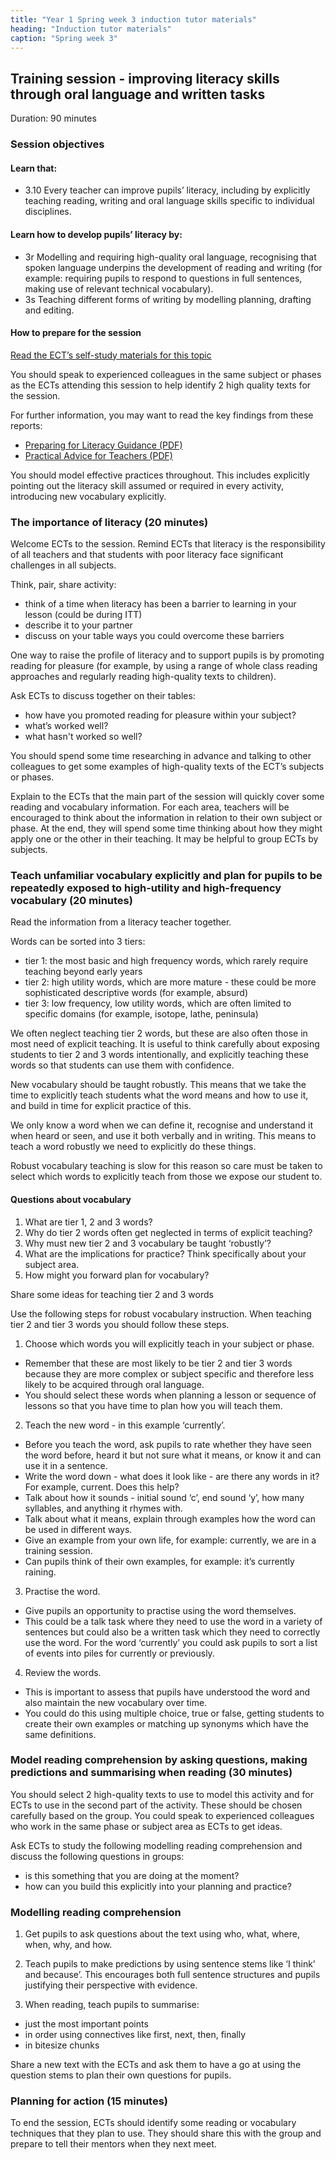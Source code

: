 ```yaml
---
title: "Year 1 Spring week 3 induction tutor materials"
heading: "Induction tutor materials"
caption: "Spring week 3"
---
```


## Training session - improving literacy skills through oral language and written tasks

Duration: 90 minutes

### Session objectives

#### Learn that:

- 3.10 Every teacher can improve pupils’ literacy, including by explicitly teaching reading, writing and oral language skills specific to individual disciplines.

#### Learn how to develop pupils’ literacy by:

- 3r Modelling and requiring high-quality oral language, recognising that spoken language underpins the development of reading and writing (for example: requiring pupils to respond to questions in full sentences, making use of relevant technical vocabulary).
- 3s Teaching different forms of writing by modelling planning, drafting and editing.

#### How to prepare for the session

[Read the ECT’s self-study materials for this topic](/education-development-trust/year-1-the-importance-of-subject-and-curriculum-knowledge/spring-week-3-ect-instructions)

You should speak to experienced colleagues in the same subject or phases as the ECTs attending this session to help identify 2 high quality texts for the session.

For further information, you may want to read the key findings from these reports:

- [Preparing for Literacy Guidance (PDF)](https://educationendowmentfoundation.org.uk/public/files/Publications/Literacy/Preparing_Literacy_Guidance_2018.pdf)
- [Practical Advice for Teachers (PDF)](https://files.eric.ed.gov/fulltext/ED489535.pdf)

You should model effective practices throughout. This includes explicitly pointing out the literacy skill assumed or required in every activity, introducing new vocabulary explicitly.

### The importance of literacy (20 minutes)

Welcome ECTs to the session. Remind ECTs that literacy is the responsibility of all teachers and that students with poor literacy face significant challenges in all subjects.

Think, pair, share activity:

- think of a time when literacy has been a barrier to learning in your lesson (could be during ITT)
- describe it to your partner
- discuss on your table ways you could overcome these barriers

One way to raise the profile of literacy and to support pupils is by promoting reading for pleasure (for example, by using a range of whole class reading approaches and regularly reading high-quality texts to children).

Ask ECTs to discuss together on their tables:

- how have you promoted reading for pleasure within your subject?
- what’s worked well?
- what hasn't worked so well?

You should spend some time researching in advance and talking to other colleagues to get some examples of high-quality texts of the ECT’s subjects or phases.

Explain to the ECTs that the main part of the session will quickly cover some reading and vocabulary information. For each area, teachers will be encouraged to think about the information in relation to their own subject or phase. At the end, they will spend some time thinking about how they might apply one or the other in their teaching. It may be helpful to group ECTs by subjects.

### Teach unfamiliar vocabulary explicitly and plan for pupils to be repeatedly exposed to high-utility and high-frequency vocabulary (20 minutes)

Read the information from a literacy teacher together.

Words can be sorted into 3 tiers:

- tier 1: the most basic and high frequency words, which rarely require teaching beyond early years
- tier 2: high utility words, which are more mature - these could be more sophisticated descriptive words (for example, absurd)
- tier 3: low frequency, low utility words, which are often limited to specific domains (for example, isotope, lathe, peninsula)

We often neglect teaching tier 2 words, but these are also often those in most need of explicit teaching. It is useful to think carefully about exposing students to tier 2 and 3 words intentionally, and explicitly teaching these words so that students can use them with confidence.

New vocabulary should be taught robustly. This means that we take the time to explicitly teach students what the word means and how to use it, and build in time for explicit practice of this.

We only know a word when we can define it, recognise and understand it when heard or seen, and use it both verbally and in writing. This means to teach a word robustly we need to explicitly do these things.

Robust vocabulary teaching is slow for this reason so care must be taken to select which words to explicitly teach from those we expose our student to.

#### Questions about vocabulary

1. What are tier 1, 2 and 3 words?
2. Why do tier 2 words often get neglected in terms of explicit teaching?
3. Why must new tier 2 and 3 vocabulary be taught ‘robustly’?
4. What are the implications for practice? Think specifically about your subject area. 
5. How might you forward plan for vocabulary?

Share some ideas for teaching tier 2 and 3 words

Use the following steps for robust vocabulary instruction. When teaching tier 2 and tier 3 words you should follow these steps.

1. Choose which words you will explicitly teach in your subject or phase.

- Remember that these are most likely to be tier 2 and tier 3 words because they are more complex or subject specific and therefore less likely to be acquired through oral language.
- You should select these words when planning a lesson or sequence of lessons so that you have time to plan how you will teach them. 
 
2. Teach the new word - in this example ‘currently’.

- Before you teach the word, ask pupils to rate whether they have seen the word before, heard it but not sure what it means, or know it and can use it in a sentence.
- Write the word down - what does it look like - are there any words in it? For example, current. Does this help?
- Talk about how it sounds - initial sound ‘c’, end sound ‘y’, how many syllables, and anything it rhymes with.
- Talk about what it means, explain through examples how the word can be used in different ways.
- Give an example from your own life, for example: currently, we are in a training session.
- Can pupils think of their own examples, for example: it’s currently raining.
  
3. Practise the word.

- Give pupils an opportunity to practise using the word themselves.
- This could be a talk task where they need to use the word in a variety of sentences but could also be a written task which they need to correctly use the word. For the word ‘currently’ you could ask pupils to sort a list of events into piles for currently or previously.

4. Review the words.

- This is important to assess that pupils have understood the word and also maintain the new vocabulary over time.
- You could do this using multiple choice, true or false, getting students to create their own examples or matching up synonyms which have the same definitions.

### Model reading comprehension by asking questions, making predictions and summarising when reading (30 minutes)

You should select 2 high-quality texts to use to model this activity and for ECTs to use in the second part of the activity. These should be chosen carefully based on the group. You could speak to experienced colleagues who work in the same phase or subject area as ECTs to get ideas.

Ask ECTs to study the following modelling reading comprehension and discuss the following questions in groups:

- is this something that you are doing at the moment?
- how can you build this explicitly into your planning and practice?

### Modelling reading comprehension

1. Get pupils to ask questions about the text using who, what, where, when, why, and how.

2. Teach pupils to make predictions by using sentence stems like ‘I think’ and because’. This encourages both full sentence structures and pupils justifying their perspective with evidence.

3. When reading, teach pupils to summarise:

- just the most important points 
- in order using connectives like first, next, then, finally
- in bitesize chunks

Share a new text with the ECTs and ask them to have a go at using the question stems to plan their own questions for pupils.

### Planning for action (15 minutes)

To end the session, ECTs should identify some reading or vocabulary techniques that they plan to use. They should share this with the group and prepare to tell their mentors when they next meet.